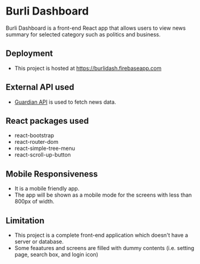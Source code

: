 # Burli Dashboard

Burli Dashboard is a front-end React app that allows users to view news summary for selected category such as politics and business.


## Deployment
- This project is hosted at https://burlidash.firebaseapp.com


## External API used
- [Guardian API](https://open-platform.theguardian.com/documentation) is used to fetch news data.


## React packages used
- react-bootstrap
- react-router-dom
- react-simple-tree-menu
- react-scroll-up-button

## Mobile Responsiveness
- It is a mobile friendly app. 
- The app will be shown as a mobile mode for the screens with less than 800px of width.

## Limitation
- This project is a complete front-end application which doesn't have a server or database.
- Some feaatures and screens are filled with dummy contents (i.e. setting page, search box, and login icon)

